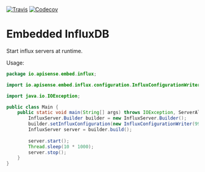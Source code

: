[![Travis](https://img.shields.io/travis/APISENSE/embed-influxDB.svg)]()
[![Codecov](https://img.shields.io/codecov/c/github/APISENSE/embed-influxDB.svg)]()


# Embedded InfluxDB

Start influx servers at runtime.

Usage:

```java
package io.apisense.embed.influx;

import io.apisense.embed.influx.configuration.InfluxConfigurationWriter;

import java.io.IOException;

public class Main {
    public static void main(String[] args) throws IOException, ServerAlreadyRunningException, InterruptedException, ServerNotRunningException {
        InfluxServer.Builder builder = new InfluxServer.Builder();
        builder.setInfluxConfiguration(new InfluxConfigurationWriter(9966)); // Assign a new port
        InfluxServer server = builder.build();
        
        server.start();
        Thread.sleep(10 * 1000);
        server.stop();
    }
}
```